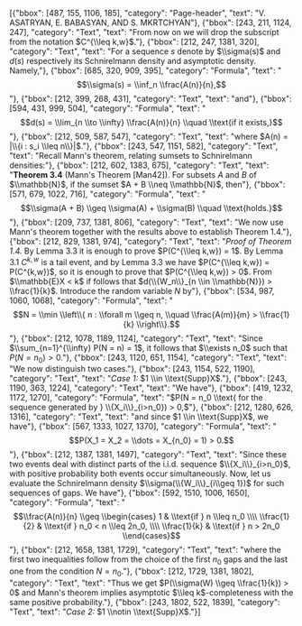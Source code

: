 [{"bbox": [487, 155, 1106, 185], "category": "Page-header", "text": "V. ASATRYAN, E. BABASYAN, AND S. MKRTCHYAN"}, {"bbox": [243, 211, 1124, 247], "category": "Text", "text": "From now on we will drop the subscript from the notation $C^{\\leq k,w}$."}, {"bbox": [212, 247, 1381, 320], "category": "Text", "text": "For a sequence $s$ denote by $\\sigma(s)$ and $d(s)$ respectively its Schnirelmann density and asymptotic density. Namely,"}, {"bbox": [685, 320, 909, 395], "category": "Formula", "text": "$$\\sigma(s) = \\inf_n \\frac{A(n)}{n},$$"}, {"bbox": [212, 399, 268, 431], "category": "Text", "text": "and"}, {"bbox": [594, 431, 999, 504], "category": "Formula", "text": "$$d(s) = \\lim_{n \\to \\infty} \\frac{A(n)}{n} \\quad \\text{if it exists,}$$"}, {"bbox": [212, 509, 587, 547], "category": "Text", "text": "where $A(n) = |\\{i : s_i \\leq n\\}|$."}, {"bbox": [243, 547, 1151, 582], "category": "Text", "text": "Recall Mann's theorem, relating sumsets to Schnirelmann densities:"}, {"bbox": [212, 602, 1383, 675], "category": "Text", "text": "**Theorem 3.4** (Mann's Theorem [Man42]). For subsets $A$ and $B$ of $\\mathbb{N}$, if the sumset $A + B \\neq \\mathbb{N}$, then"}, {"bbox": [571, 679, 1022, 716], "category": "Formula", "text": "$$\\sigma(A + B) \\geq \\sigma(A) + \\sigma(B) \\quad \\text{holds.}$$"}, {"bbox": [209, 737, 1381, 806], "category": "Text", "text": "We now use Mann's theorem together with the results above to establish Theorem 1.4."}, {"bbox": [212, 829, 1381, 974], "category": "Text", "text": "*Proof of Theorem 1.4.* By Lemma 3.3 it is enough to prove $P(C^{\\leq k,w}) = 1$. By Lemma 3.1 $C^{k,w}$ is a tail event, and by Lemma 3.3 we have $P(C^{\\leq k,w}) = P(C^{k,w})$, so it is enough to prove that $P(C^{\\leq k,w}) > 0$. From $\\mathbb{E}X < k$ if follows that $d(\\{W_n\\}_{n \\in \\mathbb{N}}) > \\frac{1}{k}$. Introduce the random variable $N$ by"}, {"bbox": [534, 987, 1060, 1068], "category": "Formula", "text": "$$N = \\min \\left\\{ n : \\forall m \\geq n, \\quad \\frac{A(m)}{m} > \\frac{1}{k} \\right\\}.$$"}, {"bbox": [212, 1078, 1189, 1124], "category": "Text", "text": "Since $\\sum_{n=1}^{\\infty} P(N = n) = 1$, it follows that $\\exists n_0$ such that $P(N = n_0) > 0$."}, {"bbox": [243, 1120, 651, 1154], "category": "Text", "text": "We now distinguish two cases."}, {"bbox": [243, 1154, 522, 1190], "category": "Text", "text": "*Case 1:* $1 \\in \\text{Supp}X$."}, {"bbox": [243, 1190, 363, 1224], "category": "Text", "text": "We have"}, {"bbox": [419, 1232, 1172, 1270], "category": "Formula", "text": "$P(N = n_0 \\text{ for the sequence generated by } \\{X_i\\}_{i>n_0}) > 0,$"}, {"bbox": [212, 1280, 626, 1316], "category": "Text", "text": "and since $1 \\in \\text{Supp}X$, we have"}, {"bbox": [567, 1333, 1027, 1370], "category": "Formula", "text": "$$P(X_1 = X_2 = \\dots = X_{n_0} = 1) > 0.$$"}, {"bbox": [212, 1387, 1381, 1497], "category": "Text", "text": "Since these two events deal with distinct parts of the i.i.d. sequence $\\{X_i\\}_{i>n_0}$, with positive probability both events occur simultaneously. Now, let us evaluate the Schnirelmann density $\\sigma(\\{W_i\\}_{i\\geq 1})$ for such sequences of gaps. We have"}, {"bbox": [592, 1510, 1006, 1650], "category": "Formula", "text": "$$\\frac{A(n)}{n} \\geq \\begin{cases} 1 & \\text{if } n \\leq n_0 \\\\ \\frac{1}{2} & \\text{if } n_0 < n \\leq 2n_0, \\\\ \\frac{1}{k} & \\text{if } n > 2n_0 \\end{cases}$$"}, {"bbox": [212, 1658, 1381, 1729], "category": "Text", "text": "where the first two inequalities follow from the choice of the first $n_0$ gaps and the last one from the condition $N = n_0$."}, {"bbox": [212, 1729, 1381, 1802], "category": "Text", "text": "Thus we get $P(\\sigma(W) \\geq \\frac{1}{k}) > 0$ and Mann's theorem implies asymptotic $\\leq k$-completeness with the same positive probability."}, {"bbox": [243, 1802, 522, 1839], "category": "Text", "text": "*Case 2:* $1 \\notin \\text{Supp}X$."}]